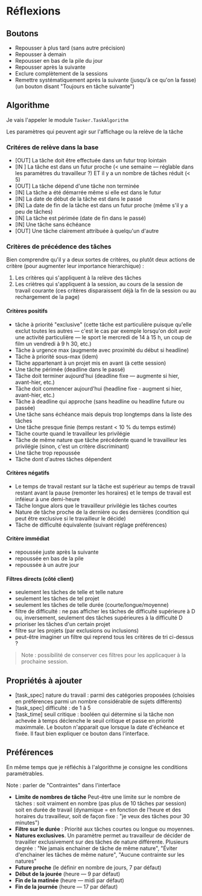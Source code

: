 # Réflexions

## Boutons

* Repousser à plus tard (sans autre précision)
* Repousser à demain
* Repousser en bas de la pile du jour
* Repousser après la suivante
* Exclure complètement de la sessions
* Remettre systématiquement après la suivante (jusqu'à ce qu'on la fasse) (un bouton disant "Toujours en tâche suivante")

## Algorithme

Je vais l'appeler le module `Tasker.TaskAlgorithm`

Les paramètres qui peuvent agir sur l'affichage ou la relève de la tâche

### Critéres de relève dans la base

* [OUT] La tâche doit être effectuée dans un futur trop lointain
* [IN ] La tâche est dans un futur proche (< une semaine — réglable dans les paramètres du travailleur ?) ET il y a un nombre de tâches réduit (< 5)
* [OUT] La tâche dépend d'une tâche non terminée
* [IN] La tâche a été démarrée même si elle est dans le futur
* [IN] La date de début de la tâche est dans le passé
* [IN] La date de fin de la tâche est dans un futur proche (même s'il y a peu de tâches)
* [IN] La tâche est périmée (date de fin dans le passé)
* [IN] Une tâche sans échéance
* [OUT] Une tâche clairement attribuée à quelqu'un d'autre

### Critères de précédence des tâches

Bien comprendre qu'il y a deux sortes de critères, ou plutôt deux actions de critère (pour augmenter leur importance hierarchique) : 

1. Les critères qui s'appliquent à la relève des tâches
2. Les criètres qui s'appliquent à la session, au cours de la session de travail courante (ces critères disparaissent déjà la fin de la session ou au rechargement de la page)

#### Critères positifs

* tâche à priorité "exclusive" (cette tâche est particulière puisque qu'elle exclut toutes les autres — c'est le cas par exemple lorsqu'on doit avoir une activité particulière — le sport le mercredi de 14 à 15 h, un coup de film un vendredi à 9 h 30, etc.)
* Tâche à urgence max (augmente avec proximité du début si headline)
* Tâche à priorité sous-max (idem)
* Tâche appartenant à un projet mis en avant (à cette session)
* Une tâche périmée (deadline dans le passé)
* Tâche doit terminer aujourd'hui (deadline fixe — augmente si hier, avant-hier, etc.)
* Tâche doit commencer aujourd'hui (headline fixe - augment si hier, avant-hier, etc.)
* Tâche à deadline qui approche (sans headline ou headline future ou passée)
* Une tâche sans échéance mais depuis trop longtemps dans la liste des tâches
* Une tâche presque finie (temps restant < 10 % du temps estimé)
* Tâche courte quand le travailleur les privilégie
* Tâche de même nature que tâche précédente quand le travailleur les privilégie (sinon, c'est un critère discriminant)
* Une tâche trop repoussée
* Tâche dont d'autres tâches dépendent

#### Critères négatifs

* Le temps de travail restant sur la tâche est supérieur au temps de travail restant avant la pause (remonter les horaires) et le temps de travail est inféieur à une demi-heure
* Tâche longue alors que le travailleur privilégie les tâches courtes
* Nature de tâche proche de la dernière ou des dernières (condition qui peut être exclusive si le travailleur le décide)
* Tâche de difficulté équivalente (suivant réglage préférences)

#### Critère immédiat

* repoussée juste après la suivante
* repoussée en bas de la pile
* repoussée à un autre jour

#### Filtres directs (côté client)

* seulement les tâches de telle et telle nature
* seulement les tâches de tel projet
* seulement les tâches de telle durée (courte/longue/moyenne)
* filtre de difficulté : ne pas afficher les tâches de difficulté supérieure à D ou, inversement, seulement des tâches supérieures à la difficulté D
* prioriser les tâches d'un certain projet
* filtre sur les projets (par exclusions ou inclusions)
* peut-être imaginer un filtre qui reprend tous les critères de tri ci-dessus ?

> Note : possibilité de conserver ces filtres pour les applicaquer à la prochaine session.

## Propriétés à ajouter

* [task_spec] nature du travail : parmi des catégories proposées (choisies en préférences parmi un nombre considérable de sujets différents)
* [task_spec] difficulté : de 1 à 5
* [task_time] seuil critique : booléen qui détermine si la tâche non achevée à temps déclenche le seuil critique et passe en priorité maximmale. Le bouton n'apparait que lorsque la date d'échéance et fixée. Il faut bien expliquer ce bouton dans l'interface.

## Préférences

En même temps que je réfléchis à l'algorithme je consigne les conditions paramétrables.

Note : parler de "Contraintes" dans l'interface

* **Limite de nombres de tâche** Peut-être une limite sur le nombre de tâches : soit vraiment en nombre (pas plus de 10 tâches par session) soit en durée de travail (dynamique = en fonction de l'heure et des horaires du travailleur, soit de façon fixe : "je veux des tâches pour 30 minutes")
* **Filtre sur le durée** : Priorité aux tâches courtes ou longue ou moyennes.
* **Natures exclusives**. Un paramètre permet au travailleur de décider de travailler exclusivement sur des tâches de nature différente. Plusieurs degrée : "Ne jamais enchainer de tâche de même nature", "Éviter d'enchainer les tâches de même nature", "Aucune contrainte sur les natures"
* **Future proche** (le définir en nombre de jours, 7 par défaut)
* **Début de la jourée** (heure — 9 par défaut)
* **Fin de la matinée** (heure — midi par défaut)
* **Fin de la journée** (heure — 17 par défaut)
